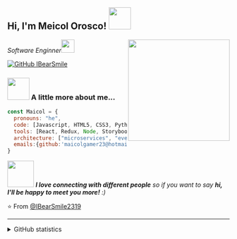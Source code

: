 <h2> Hi, I'm Meicol Orosco! <img src="https://media.giphy.com/media/mGcNjsfWAjY5AEZNw6/giphy.gif" width="50"></h2>
<img align='right' src="https://avatars.githubusercontent.com/u/78711486?v=4" width="230">
<p><em>Software Enginner<img src="https://media.giphy.com/media/fYSnHlufseco8Fh93Z/giphy.gif" width="30">
</em></p>

[![GitHub IBearSmile](https://img.shields.io/github/followers/IBearSmile2319?label=follow&style=social)](https://github.com/IBearSmile2319)

### <img src="https://media.giphy.com/media/VgCDAzcKvsR6OM0uWg/giphy.gif" width="50"> A little more about me...  

```javascript
const Maicol = {
  pronouns: "he",
  code: [Javascript, HTML5, CSS3, Python, Java, PHP],
  tools: [React, Redux, Node, Storybook, Styled-Components, Mongoose, Git, linux, ubunto],
  architecture: ["microservices", "event-driven", "design system pattern"],
  emails:{github:'maicolgamer23@hotmail.com',group:'maicol.o@magicmoon.dev'}
}
```

<img src="https://media.giphy.com/media/LnQjpWaON8nhr21vNW/giphy.gif" width="60"> <em><b>I love connecting with different people</b> so if you want to say <b>hi, I'll be happy to meet you more!</b> :)</em>

⭐️ From [@IBearSmile2319](https://github.com/IBearSmile2319)

---

<details>
  <summary>GitHub statistics</summary>
  
  <a href="https://github.com/IBearSmile2319">
      <img align="center" src="https://github-readme-stats.vercel.app/api?username=IBearSmile2319&show_icons=true&theme=dracula&layout=compact" />
  </a>

  <a href="https://github.com/IBearSmile2319">
      <img align="center" src="https://github-readme-stats.vercel.app/api/top-langs/?username=IBearSmile2319&theme=dracula&layout=compact" />
  </a>

</details>
